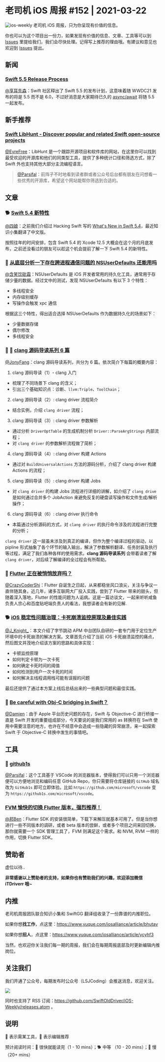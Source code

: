 # 老司机 iOS 周报 #152 | 2021-03-22

![ios-weekly](https://github.com/SwiftOldDriver/iOS-Weekly/blob/master/assets/ios-weekly.png?raw=true)
老司机 iOS 周报，只为你呈现有价值的信息。

你也可以为这个项目出一份力，如果发现有价值的信息、文章、工具等可以到 [Issues](https://github.com/SwiftOldDriver/iOS-Weekly/issues) 里提给我们，我们会尽快处理。记得写上推荐的理由哦。有建议和意见也欢迎到 [Issues](https://github.com/SwiftOldDriver/iOS-Weekly/issues) 提出。

## 新闻

### [Swift 5.5 Release Process](https://forums.swift.org/t/swift-5-5-release-process/45644)

[@享耳先森](https://github.com/iblacksun)：Swift 社区释出了 Swift 5.5 的发布计划，这意味着随 WWDC21 发布的将是 5.5 而不是 6.0，不过好消息是大家期待已久的 [async/await](https://github.com/apple/swift-evolution/blob/main/proposals/0296-async-await.md) 将随 5.5 一起发布。

## 新手推荐

### [Swift LibHunt - Discover popular and related Swift open-source projects](https://www.libhunt.com/l/swift)

[@EyreFree](https://github.com/EyreFree)：LibHunt 是一个跟踪开源项目和软件库的网站，在这里你可以找到最受欢迎的开源库和他们的同类型工具，提供了多种统计口径和筛选方式，除了 Swift 外也支持其他大部分主流编程语言。

> [@Parsifal](https://github.com/ParsifalC)：前阵子不时地看到读者群或者公众号后台都有朋友在问想看一些优秀的开源库，希望这个网站能帮你筛选到合适的。

## 文章

### 🐕 [Swift 5.4 新特性](https://mp.weixin.qq.com/s/p6oeWwcgJJFqP2NgYaJXYw)

[@四娘](https://kemchenj.github.io)：之前我们介绍过 Hacking Swift 写的 [What's New in Swift 5.4](https://github.com/SwiftOldDriver/iOS-Weekly/blob/master/Reports/2021/%23148-2021.02.08.md#-whats-new-in-swift-54)，最近知识小集翻译了中文版。

按照往年的时间安排，包含 Swift 5.4 的 Xcode 12.5 大概会在这个月的月底发布，之前还没看过的朋友可以趁这个机会提前了解一下 Swift 5.4 的新特性。

### 🐎 [从底层分析一下存在跨进程通信问题的 NSUserDefaults 还能用吗](https://mp.weixin.qq.com/s/Y1AHFN1kJ9kCjXdFOnUviA)

[@含笑饮砒霜](https://weibo.com/chinafishnews/)：NSUserDefaults 是 iOS 开发者常用的持久化工具，通常用于存储少量的数据。经过文中的测试，发现 NSUserDefaults 有以下 3 个特性：

- 多线程安全
- 内存级别缓存
- 写操作会触发 xpc 通信

根据这三个特性，得出适合选择 NSUserDefaults 作为数据持久化的场景如下：

- 少量数据存储
- 偶尔修改
- 多线程安全

### 🌟 🐢 [clang 源码导读系列 6 篇](https://mp.weixin.qq.com/mp/appmsgalbum?__biz=MzAxMzk0OTg5MQ==&action=getalbum&album_id=1773549418412064769&scene=173&from_msgid=2247485042&from_itemidx=2&count=3#wechat_redirect)

[@JonyFang](https://github.com/JonyFang)：clang 源码导读系列，共分为 6 篇。依次简介下每篇的概要内容：

1. clang 源码导读（1）- clang 入门
 - 梳理了不同场景下 clang 的含义；
 - 引出三个基础知识点：诊断、`llvm:Triple`、`ToolChain`；
2. clang 源码导读（2）: clang driver 流程简介
 - 结合实例，介绍 `clang driver` 流程；
3. clang 源码导读（3）: clang driver 参数解析
 - 通过分析 `DriverOptTable` 的生成机制分析 `Driver::ParseArgStrings` 内部流程；
 - 对 `clang driver` 的参数解析流程做了简析；
4. clang 源码导读（4）: clang driver 构建 Actions
 - 通过对 `BuildUniversalActions` 方法的源码分析，介绍了 clang driver 构建 Actions 的流程；
5. clang 源码导读（5）: clang driver 构建 Jobs
 - 对 `clang driver` 的构建 Jobs 流程进行详细的讲解，如介绍了 `clang drive` 是如何通过合并多个 JobAction 来避免反复的硬盘读写操作和文件生成/解析操作；
6. clang 源码导读（6）: clang driver 执行命令
 - 本篇通过分析源码的方式，对 `clang driver` 的执行命令涉及的流程进行完整的分析；

`clang driver` 这一层虽未涉及到真正的编译，但作为整个编译过程的驱动，以 pipline 形式抽象了各个环节的输入输出，解决了参数解析翻译、任务封装及执行等过程，满足了我们各种各样的使用需求。**clang 源码导读系列** 会带着读者了解 `clang driver`，对后续了解编译的全过程会有所帮助。

### 🐢 [Flutter 正在被悄悄放弃吗？](https://mp.weixin.qq.com/s/hDjbMSPNz_D5JeEBMEJZCA)

[@CrazyCoderShi](https://github.com/CrazyCoderShi)：Flutter 自诞生之日起，从来都稳坐风口浪尖，关注与争议一直伴随其身。近几年，诸多互联网大厂投入实践，尝到了 Flutter 带来的甜头，但随着深入落地，Flutter 的性能问题为人诟病。这是一篇访谈文，一起来听听咸鱼负责人宗心和百度贴吧端负责人的看法，我想读者会有新的见解.

### 🐕 [iOS 稳定性问题治理：卡死崩溃监控原理及最佳实践](https://mp.weixin.qq.com/s/cEfIZGtUojKKbhIfUyhTMw)

[@J_Knight_](https://github.com/knightsj)：本文介绍了字节跳动 APM 中台团队自研的一套专门用于定位生产环境中的卡死崩溃的解决方案。文章首先介绍了当前 iOS 卡死崩溃监控的痛点，然后图文并茂地介绍该方案的思路和具体实现：

- 卡顿监控原理
- 如何判定卡顿为一次卡死
- 如何确定卡死时间的阈值
- 如何检测到用户一次卡死的时间
- 如何解决主线程调用栈可能有误报的问题

最后还提供了通过本方案上线后总结出来的一些典型问题和最佳实践。

### 🐎 [Be careful with Obj-C bridging in Swift？](https://swiftrocks.com/be-careful-with-objc-bridging-in-swift)

[@Damien](https://github.com/ZengyiMa)：由于 Apple 平台历史问题的存在，Swift 与 Objective-C 进行桥接一直是 Swift 开发的重要组成部分，今天要说的是我们常用的 as 转换符在 Swift 使用中需要注意的地方，也许在不经意中会造成一些隐藏的异常崩溃，来一起探索 Swift 于 Objective-C 转换中发生的事情吧。

## 工具

### 🌟 [github1s](https://github.com/conwnet/github1s)

[@Parsifal](https://github.com/ParsifalC)：这个工具基于 VSCode 的浏览器版本，使得我们可以只用一个浏览器便可以方便地浏览和编码任意 GitHub Repo，你只需要将仓库链接的 `GitHub` 域名改为 `GitHub1s` 即可立即体验。比如 `https://github.com/microsoft/vscode` 变为 `https://github1s.com/microsoft/vscode`。

### [FVM 愉快的切换 Flutter 版本，强烈推荐！](https://juejin.cn/post/6919469825547272205)

[@邦Ben](https://weibo.com/linwenbang)：Flutter SDK 的安装很简单，下载下来解压就基本可用了。但是当你想进行一些不同版本的调研，或者 beta 版本的尝鲜，或者多个项目之间来回切换，那你就需要一个 SDK 管理工具了，FVM 则满足这个需求。和 NVM, RVM 一样的作用，切换 Flutter SDK。

## 赞助者

虚位以待..

**非常感谢以上赞助者的支持，如果你也有赞助我们的兴趣，欢迎添加微信 iTDriverr 哦~**

## 内推

老司机周报团队联合知识小集和 SwiftGG 翻译组收录了一份靠谱的内推职位。

如果你想**找工作**，点这里：<https://www.yuque.com/iosalliance/article/bhutav>

如果你想**招人**，点这里：<https://www.yuque.com/iosalliance/article/ycyhf3>

当然，也欢迎你关注我们每一期的周报，我们会在每期周报底部及时更新编辑内推岗位。

## 关注我们

我们开通了公众号，每期发布时公众号（LSJCoding）会推送消息，欢迎关注。

![](https://github.com/SwiftOldDriver/iOS-Weekly/blob/master/assets/qrcode_for_wechat.jpg?raw=true)

同时也支持了 RSS 订阅：<https://github.com/SwiftOldDriver/iOS-Weekly/releases.atom> 。

## 说明

🚧 表示需某工具，🌟 表示编辑推荐

预计阅读时间：🐎 很快就能读完（1 - 10 mins）；🐕 中等 （10 - 20 mins）；🐢 慢（20+ mins）
